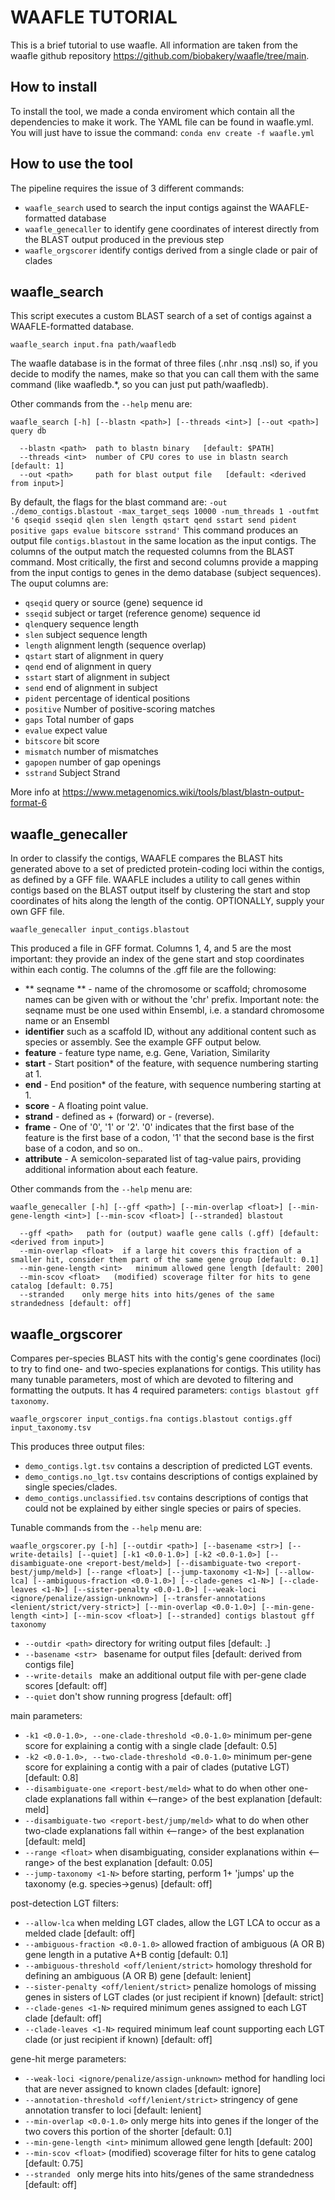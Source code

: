 # WAAFLE TUTORIAL
This is a brief tutorial to use waafle. All information are taken from the waafle github repository https://github.com/biobakery/waafle/tree/main. 
## How to install
To install the tool, we made a conda enviroment which contain all the dependencies to make it work. The YAML file can be found in waafle.yml. You will just have to issue the command:
`conda env create -f waafle.yml`
## How to use the tool
The pipeline requires the issue of 3 different commands: 
- `waafle_search` used to search the input contigs against the WAAFLE-formatted database
- `waafle_genecaller` to identify gene coordinates of interest directly from the BLAST output produced in the previous step 
- `waafle_orgscorer` identify contigs derived from a single clade or pair of clades
## waafle_search
This script executes a custom BLAST search of a set of contigs against a WAAFLE-formatted database.

```
waafle_search input.fna path/waafledb
```

The waafle database is in the format of three files (.nhr .nsq .nsl) so, if you decide to modify the names, make so that you can call them with the same command (like waafledb.*, so you can just put path/waafledb).

Other commands from the `--help` menu are:

`waafle_search [-h] [--blastn <path>] [--threads <int>] [--out <path>] query db`

```
  --blastn <path>  path to blastn binary   [default: $PATH]
  --threads <int>  number of CPU cores to use in blastn search   [default: 1]
  --out <path>     path for blast output file   [default: <derived from input>] 
```
By default, the flags for the blast command are: `-out ./demo_contigs.blastout -max_target_seqs 10000 -num_threads 1 -outfmt '6 qseqid sseqid qlen slen length qstart qend sstart send pident positive gaps evalue bitscore sstrand'`
This command produces an output file `contigs.blastout` in the same location as the input contigs. The columns of the output match the requested columns from the BLAST command.  Most critically, the first and second columns provide a mapping from the input contigs to genes in the demo database (subject sequences). The ouput columns are:

- `qseqid` query or source (gene) sequence id
- `sseqid` subject or target (reference genome) sequence id
- `qlen`query sequence length
- `slen` subject sequence length
- `length` alignment length (sequence overlap)
- `qstart` start of alignment in query
- `qend` end of alignment in query
- `sstart` start of alignment in subject
- `send` end of alignment in subject
- `pident` percentage of identical positions
- `positive`  Number of positive-scoring matches
- `gaps` Total number of gaps
- `evalue` expect value
- `bitscore` bit score
- `mismatch` number of mismatches
- `gapopen` number of gap openings
- `sstrand` Subject Strand

More info at https://www.metagenomics.wiki/tools/blast/blastn-output-format-6

## waafle_genecaller

In order to classify the contigs, WAAFLE compares the BLAST hits generated above to a set of predicted protein-coding loci within the contigs, as defined by a GFF file. WAAFLE includes a utility to call genes within contigs based on the BLAST output itself by clustering the start and stop coordinates of hits along the length of the contig. OPTIONALLY, supply your own GFF file.

```
waafle_genecaller input_contigs.blastout
```
This produced a file in GFF format. Columns 1, 4, and 5 are the most important: they provide an index of the gene start and stop coordinates within each contig.
The columns of the .gff file are the following:

- ** seqname ** - name of the chromosome or scaffold; chromosome names can be given with or without the 'chr' prefix. Important note: the seqname must be one used within Ensembl, i.e. a standard chromosome name or an Ensembl
- **identifier** such as a scaffold ID, without any additional content such as species or assembly. See the example GFF output below.
- **feature** - feature type name, e.g. Gene, Variation, Similarity
- **start** - Start position* of the feature, with sequence numbering starting at 1.
- **end** - End position* of the feature, with sequence numbering starting at 1.
- **score** - A floating point value.
- **strand** - defined as + (forward) or - (reverse).
- **frame** - One of '0', '1' or '2'. '0' indicates that the first base of the feature is the first base of a codon, '1' that the second base is the first base of a codon, and so on..
- **attribute** - A semicolon-separated list of tag-value pairs, providing additional information about each feature.

Other commands from the `--help` menu are:

`waafle_genecaller [-h] [--gff <path>] [--min-overlap <float>] [--min-gene-length <int>] [--min-scov <float>] [--stranded] blastout`

```
  --gff <path>   path for (output) waafle gene calls (.gff) [default: <derived from input>]
  --min-overlap <float>  if a large hit covers this fraction of a smaller hit, consider them part of the same gene group [default: 0.1]
  --min-gene-length <int>   minimum allowed gene length [default: 200]
  --min-scov <float>   (modified) scoverage filter for hits to gene catalog [default: 0.75]
  --stranded    only merge hits into hits/genes of the same strandedness [default: off]
```

## waafle_orgscorer
Compares per-species BLAST hits with the contig's gene coordinates (loci) to try to find one- and two-species explanations for contigs. This utility has many tunable parameters, most of which are devoted to filtering and formatting the outputs. It has 4 required parameters: `contigs blastout gff taxonomy`.

```
waafle_orgscorer input_contigs.fna contigs.blastout contigs.gff input_taxonomy.tsv
```
This produces three output files:

- `demo_contigs.lgt.tsv` contains a description of predicted LGT events.
- `demo_contigs.no_lgt.tsv` contains descriptions of contigs explained by single species/clades.
- `demo_contigs.unclassified.tsv` contains descriptions of contigs that could not be explained by either single species or pairs of species.

Tunable commands from the `--help` menu are:

`waafle_orgscorer.py [-h] [--outdir <path>] [--basename <str>]
                           [--write-details] [--quiet] [-k1 <0.0-1.0>]
                           [-k2 <0.0-1.0>]
                           [--disambiguate-one <report-best/meld>]
                           [--disambiguate-two <report-best/jump/meld>]
                           [--range <float>] [--jump-taxonomy <1-N>]
                           [--allow-lca] [--ambiguous-fraction <0.0-1.0>]
                           [--clade-genes <1-N>] [--clade-leaves <1-N>]
                           [--sister-penalty <0.0-1.0>]
                           [--weak-loci <ignore/penalize/assign-unknown>]
                           [--transfer-annotations <lenient/strict/very-strict>]
                           [--min-overlap <0.0-1.0>] [--min-gene-length <int>]
                           [--min-scov <float>] [--stranded]
                           contigs blastout gff taxonomy`
                           
-  `--outdir <path>`       directory for writing output files [default: .]
-  `--basename <str> `     basename for output files [default: derived from contigs file]
-  `--write-details `      make an additional output file with per-gene clade scores [default: off]
-  `--quiet`               don't show running progress [default: off]

main parameters:
-  `-k1 <0.0-1.0>, --one-clade-threshold <0.0-1.0>` minimum per-gene score for explaining a contig with a single clade [default: 0.5]
-  `-k2 <0.0-1.0>, --two-clade-threshold <0.0-1.0>` minimum per-gene score for explaining a contig with a pair of clades (putative LGT) [default: 0.8]
-  `--disambiguate-one <report-best/meld>` what to do when other one-clade explanations fall within <--range> of the best explanation [default: meld]
-  `--disambiguate-two <report-best/jump/meld>` what to do when other two-clade explanations fall within <--range> of the best explanation [default: meld]
-  `--range <float>`       when disambiguating, consider explanations within <--range> of the best explanation [default: 0.05]
-  `--jump-taxonomy <1-N>` before starting, perform 1+ 'jumps' up the taxonomy (e.g. species->genus) [default: off]

post-detection LGT filters:
-  `--allow-lca`           when melding LGT clades, allow the LGT LCA to occur as a melded clade [default: off]
-  `--ambiguous-fraction <0.0-1.0>` allowed fraction of ambiguous (A OR B) gene length in a putative A+B contig [default: 0.1]
-  `--ambiguous-threshold <off/lenient/strict>` homology threshold for defining an ambiguous (A OR B) gene [default: lenient]
-  `--sister-penalty <off/lenient/strict>` penalize homologs of missing genes in sisters of LGT clades (or just recipient if known) [default: strict]
-  `--clade-genes <1-N>`   required minimum genes assigned to each LGT clade [default: off]
-  `--clade-leaves <1-N>`  required minimum leaf count supporting each LGT clade (or just recipient if known) [default: off]

gene-hit merge parameters:
 - `--weak-loci <ignore/penalize/assign-unknown>` method for handling loci that are never assigned to known clades [default: ignore]
 - `--annotation-threshold <off/lenient/strict>`  stringency of gene annotation transfer to loci [default: lenient]
 - `--min-overlap <0.0-1.0>` only merge hits into genes if the longer of the two covers this portion of the shorter [default: 0.1]
 - `--min-gene-length <int>` minimum allowed gene length [default: 200]
 - `--min-scov <float>`    (modified) scoverage filter for hits to gene catalog [default: 0.75]
 - `--stranded `           only merge hits into hits/genes of the same strandedness [default: off]
